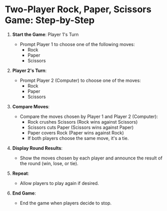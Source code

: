 # **Two-Player Rock, Paper, Scissors Game: Step-by-Step**

1. **Start the Game**: Player 1's Turn  
   - Prompt Player 1 to choose one of the following moves:
     - Rock
     - Paper
     - Scissors

2. **Player 2's Turn**:  
   - Prompt Player 2 (Computer) to choose one of the moves:
     - Rock
     - Paper
     - Scissors

3. **Compare Moves**:  
   - Compare the moves chosen by Player 1 and Player 2 (Computer):
     - Rock crushes Scissors (Rock wins against Scissors)
     - Scissors cuts Paper (Scissors wins against Paper)
     - Paper covers Rock (Paper wins against Rock)
     - If both players choose the same move, it's a tie.

4. **Display Round Results**:  
   - Show the moves chosen by each player and announce the result of the round (win, lose, or tie).

5. **Repeat**:  
   - Allow players to play again if desired.

6. **End Game**:  
   - End the game when players decide to stop.
